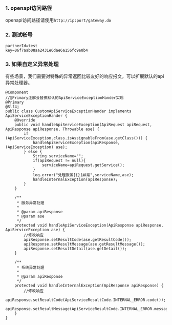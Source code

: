 ###  1. openapi访问路径

openapi访问路径请使用`http://ip:port/gateway.do`

###  2. 测试帐号

    partnerId=test
    key=06f7aab08aa2431e6dae6a156fc9e0b4


### 3. 如果自定义异常处理

有些场景，我们需要对特殊的异常返回比较友好的响应报文，可以扩展默认的api异常处理器。

    @Component
    //@Primary注解会替换默认的ApiServiceExceptionHander实现
    @Primary
    @Slf4j
    public class CustomApiServiceExceptionHander implements ApiServiceExceptionHander {
        @Override
        public void handleApiServiceException(ApiRequest apiRequest, ApiResponse apiResponse, Throwable ase) {
            if (ApiServiceException.class.isAssignableFrom(ase.getClass())) {
                handleApiServiceException(apiResponse, (ApiServiceException) ase);
            } else {
                String serviceName="";
                if(apiRequest != null){
                    serviceName=apiRequest.getService();
                }
                log.error("处理服务[{}]异常",serviceName,ase);
                handleInternalException(apiResponse);
            }
        }

        /**
         * 服务异常处理
         *
         * @param apiResponse
         * @param ase
         */
        protected void handleApiServiceException(ApiResponse apiResponse, ApiServiceException ase) {
            //修改响应
            apiResponse.setResultCode(ase.getResultCode());
            apiResponse.setResultMessage(ase.getResultMessage());
            apiResponse.setResultDetail(ase.getDetail());
        }

        /**
         * 系统异常处理
         *
         * @param apiResponse
         */
        protected void handleInternalException(ApiResponse apiResponse) {
            //修改响应
            apiResponse.setResultCode(ApiServiceResultCode.INTERNAL_ERROR.code());
            apiResponse.setResultMessage(ApiServiceResultCode.INTERNAL_ERROR.message());
        }
    }